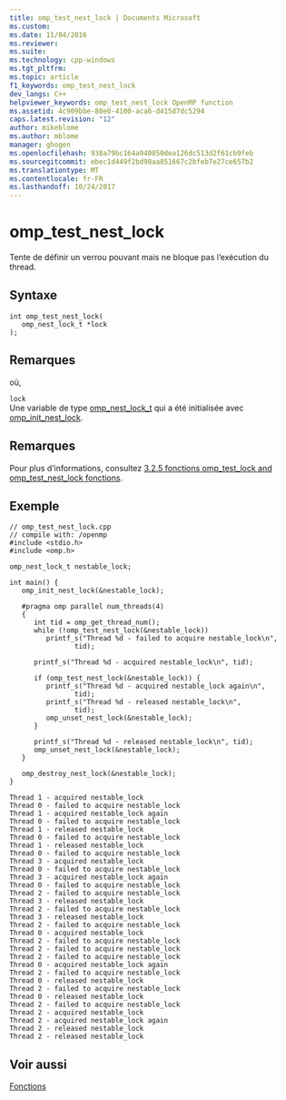 ```yaml
---
title: omp_test_nest_lock | Documents Microsoft
ms.custom: 
ms.date: 11/04/2016
ms.reviewer: 
ms.suite: 
ms.technology: cpp-windows
ms.tgt_pltfrm: 
ms.topic: article
f1_keywords: omp_test_nest_lock
dev_langs: C++
helpviewer_keywords: omp_test_nest_lock OpenMP function
ms.assetid: 4c909bbe-80e0-4100-aca6-d415d7dc5294
caps.latest.revision: "12"
author: mikeblome
ms.author: mblome
manager: ghogen
ms.openlocfilehash: 938a79bc164a940050dea126dc513d2f61cb9feb
ms.sourcegitcommit: ebec1d449f2bd98aa851667c2bfeb7e27ce657b2
ms.translationtype: MT
ms.contentlocale: fr-FR
ms.lasthandoff: 10/24/2017
---
```

# <a name="omptestnestlock"></a>omp_test_nest_lock
Tente de définir un verrou pouvant mais ne bloque pas l’exécution du thread.  
  
## <a name="syntax"></a>Syntaxe  
  
```  
int omp_test_nest_lock(  
   omp_nest_lock_t *lock  
);  
```  
  
## <a name="remarks"></a>Remarques  
 où,  
  
 `lock`  
 Une variable de type [omp_nest_lock_t](../../../parallel/openmp/reference/omp-nest-lock-t.md) qui a été initialisée avec [omp_init_nest_lock](../../../parallel/openmp/reference/omp-init-nest-lock.md).  
  
## <a name="remarks"></a>Remarques  
 Pour plus d’informations, consultez [3.2.5 fonctions omp_test_lock and omp_test_nest_lock fonctions](../../../parallel/openmp/3-2-5-omp-test-lock-and-omp-test-nest-lock-functions.md).  
  
## <a name="example"></a>Exemple  
  
```  
// omp_test_nest_lock.cpp  
// compile with: /openmp  
#include <stdio.h>  
#include <omp.h>  
  
omp_nest_lock_t nestable_lock;      
  
int main() {  
   omp_init_nest_lock(&nestable_lock);  
  
   #pragma omp parallel num_threads(4)  
   {  
      int tid = omp_get_thread_num();  
      while (!omp_test_nest_lock(&nestable_lock))  
         printf_s("Thread %d - failed to acquire nestable_lock\n",  
                tid);  
  
      printf_s("Thread %d - acquired nestable_lock\n", tid);  
  
      if (omp_test_nest_lock(&nestable_lock)) {  
         printf_s("Thread %d - acquired nestable_lock again\n",  
                tid);  
         printf_s("Thread %d - released nestable_lock\n",   
                tid);  
         omp_unset_nest_lock(&nestable_lock);  
      }  
  
      printf_s("Thread %d - released nestable_lock\n", tid);  
      omp_unset_nest_lock(&nestable_lock);  
   }  
  
   omp_destroy_nest_lock(&nestable_lock);  
}  
```  
  
```Output  
Thread 1 - acquired nestable_lock  
Thread 0 - failed to acquire nestable_lock  
Thread 1 - acquired nestable_lock again  
Thread 0 - failed to acquire nestable_lock  
Thread 1 - released nestable_lock  
Thread 0 - failed to acquire nestable_lock  
Thread 1 - released nestable_lock  
Thread 0 - failed to acquire nestable_lock  
Thread 3 - acquired nestable_lock  
Thread 0 - failed to acquire nestable_lock  
Thread 3 - acquired nestable_lock again  
Thread 0 - failed to acquire nestable_lock  
Thread 2 - failed to acquire nestable_lock  
Thread 3 - released nestable_lock  
Thread 2 - failed to acquire nestable_lock  
Thread 3 - released nestable_lock  
Thread 2 - failed to acquire nestable_lock  
Thread 0 - acquired nestable_lock  
Thread 2 - failed to acquire nestable_lock  
Thread 2 - failed to acquire nestable_lock  
Thread 2 - failed to acquire nestable_lock  
Thread 0 - acquired nestable_lock again  
Thread 2 - failed to acquire nestable_lock  
Thread 0 - released nestable_lock  
Thread 2 - failed to acquire nestable_lock  
Thread 0 - released nestable_lock  
Thread 2 - failed to acquire nestable_lock  
Thread 2 - acquired nestable_lock  
Thread 2 - acquired nestable_lock again  
Thread 2 - released nestable_lock  
Thread 2 - released nestable_lock  
```  
  
## <a name="see-also"></a>Voir aussi  
 [Fonctions](../../../parallel/openmp/reference/openmp-functions.md)